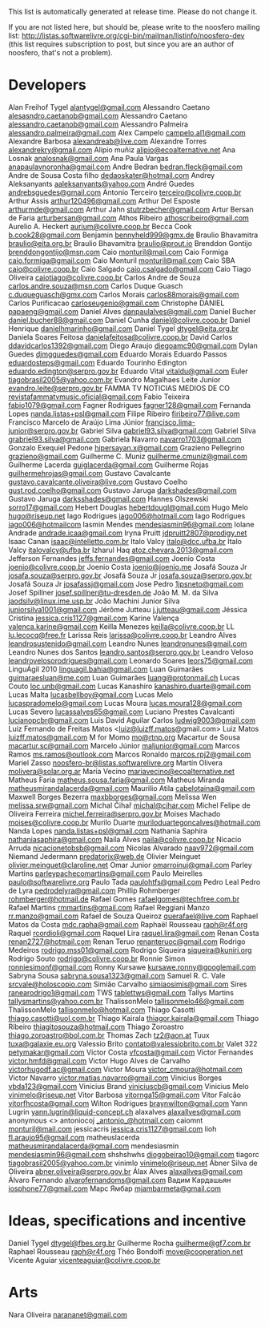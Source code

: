 This list is automatically generated at release time. Please do not change it.

If you are not listed here, but should be, please write to the noosfero mailing
list: http://listas.softwarelivre.org/cgi-bin/mailman/listinfo/noosfero-dev
(this list requires subscription to post, but since you are an author of
noosfero, that's not a problem).

Developers
==========

Alan Freihof Tygel <alantygel@gmail.com>
Alessandro Caetano <alesasndro.caetanob@gmail.com>
Alessandro Caetano <alessandro.caetanob@gmail.com>
Alessandro Palmeira <alessandro.palmeira@gmail.com>
Alex Campelo <campelo.al1@gmail.com>
Alexandre Barbosa <alexandreab@live.com>
Alexandre Torres <alexandrekry@gmail.com>
Alipio muñiz <alipio@ecoalternative.net>
Ana Losnak <analosnak@gmail.com>
Ana Paula Vargas <anapaulavnoronha@gmail.com>
Andre Bedran <bedran.fleck@gmail.com>
Andre de Sousa Costa filho <dedaoskater@hotmail.com>
Andrey Aleksanyants <aaleksanyants@yahoo.com>
André Guedes <andrebsguedes@gmail.com>
Antonio Terceiro <terceiro@colivre.coop.br>
Arthur Assis <arthur120496@gmail.com>
Arthur Del Esposte <arthurmde@gmail.com>
Arthur Jahn <stutrzbecher@gmail.com>
Artur Bersan de Faria <arturbersan@gmail.com>
Athos Ribeiro <athoscribeiro@gmail.com>
Aurelio A. Heckert <aurium@colivre.coop.br>
Becca Cook <b.cook28@gmail.com>
Benjamin <bennyheld999@gmx.de>
Braulio Bhavamitra <braulio@eita.org.br>
Braulio Bhavamitra <braulio@prout.io>
Brenddon Gontijo <brenddongontijo@msn.com>
Caio <monturil@mail.com>
Caio Formiga <caio.formiga@gmail.com>
Caio Monturil <monturil@mail.com>
Caio SBA <caio@colivre.coop.br>
Caio Salgado <caio.csalgado@gmail.com>
Caio Tiago Oliveira <caiotiago@colivre.coop.br>
Carlos Andre de Souza <carlos.andre.souza@msn.com>
Carlos Duque Guasch <c.duqueguasch@gmx.com>
Carlos Morais <carlos88morais@gmail.com>
Carlos Purificacao <carloseugenio@gmail.com>
Christophe DANIEL <papaeng@gmail.com>
Daniel Alves <danpaulalves@gmail.com>
Daniel Bucher <daniel.bucher88@gmail.com>
Daniel Cunha <daniel@colivre.coop.br>
Daniel Henrique <danielhmarinho@gmail.com>
Daniel Tygel <dtygel@eita.org.br>
Daniela Soares Feitosa <danielafeitosa@colivre.coop.br>
David Carlos <ddavidcarlos1392@gmail.com>
Diego Araujo <diegoamc90@gmail.com>
Dylan Guedes <djmgguedes@gmail.com>
Eduardo Morais
Eduardo Passos <eduardosteps@gmail.com>
Eduardo Tourinho Edington <eduardo.edington@serpro.gov.br>
Eduardo Vital <vitaldu@gmail.com>
Euler <tiagobrasil2005@yahoo.com.br>
Evandro Magalhaes Leite Junior <evandro.leite@serpro.gov.br>
FAMMA TV NOTICIAS MEDIOS DE CO <revistafammatvmusic.oficial@gmail.com>
Fabio Teixeira <fabio1079@gmail.com>
Fagner Rodrigues <fagner128@gmail.com>
Fernanda Lopes <nanda.listas+psl@gmail.com>
Filipe Ribeiro <firibeiro77@live.com>
Francisco Marcelo de Araújo Lima Júnior <francisco.lima-junior@serpro.gov.br>
Gabriel Silva <gabriel93.silva@gmail.com>
Gabriel Silva <grabriel93.silva@gmail.com>
Gabriela Navarro <navarro1703@gmail.com>
Gonzalo Exequiel Pedone <hipersayan.x@gmail.com>
Grazieno Pellegrino <grazieno@gmail.com>
Guilherme C. Muniz <guilherme.cmuniz@gmail.com>
Guilherme Lacerda <guiglacerda@gmail.com>
Guilherme Rojas <guilhermehrojas@gmail.com>
Gustavo Cavalcante <gustavo.cavalcante.oliveira@live.com>
Gustavo Coelho <gust.rod.coelho@gmail.com>
Gustavo Jaruga <darkshades@gmail.com>
Gustavo Jaruga <darksshades@gmail.com>
Hannes Olszewski <sorro17@gmail.com>
Hebert Douglas <hebertdougl@gmail.com>
Hugo Melo <hugo@riseup.net>
Iago Rodrigues <iago006@hotmail.com>
Iago Rodrigues <iago006@hotmailcom>
Iasmin Mendes <mendesiasmin96@gmail.com>
Iolane Andrade <andrade.icaa@gmail.com>
Iryna Pruitt <jdpruitt2807@prodigy.net>
Isaac Canan <isaac@intelletto.com.br>
Italo Valcy <italo@dcc.ufba.br>
Italo Valcy <italovalcy@ufba.br>
Izharul Haq <atoz.chevara.2013@gmail.com>
Jefferson Fernandes <jeffs.fernandes@gmail.com>
Joenio Costa <joenio@colivre.coop.br>
Joenio Costa <joenio@joenio.me>
Josafá Souza Jr <josafa.souza@serpro.gov.br>
Josafá Souza Jr <josafa.souza@serpro.gov.br>
Josafá Souza Jr <josafassj@gmail.com>
Jose Pedro <1jpsneto@gmail.com>
Josef Spillner <josef.spillner@tu-dresden.de>
João M. M. da Silva <jaodsilv@linux.ime.usp.br>
João Machini
Junior Silva <juniorsilva1001@gmail.com>
Jérôme Jutteau <j.jutteau@gmail.com>
Jéssica Cristina <jessica.cris1127@gmail.com>
Karine Valença <valenca.karine@gmail.com>
Keilla Menezes <keilla@colivre.coop.br>
LL <lu.lecocq@free.fr>
Larissa Reis <larissa@colivre.coop.br>
Leandro Alves <leandrosustenido@gmail.com>
Leandro Nunes <leandronunes@gmail.com>
Leandro Nunes dos Santos <leandro.santos@serpro.gov.br>
Leandro Veloso <leandrovelosorodrigues@gmail.com>
Leonardo Soares <leors75@gmail.com>
LinguÁgil 2010 <linguagil.bahia@gmail.com>
Luan Guimarães <guimaraesluan@me.com>
Luan Guimarães <luang@protonmail.ch>
Lucas Couto <loc.unb@gmail.com>
Lucas Kanashiro <kanashiro.duarte@gmail.com>
Lucas Malta <lucasbellboy@gmail.com>
Lucas Melo <lucaspradomelo@gmail.com>
Lucas Moura <lucas.moura128@gmail.com>
Lucas Severo <lucassalves65@gmail.com>
Luciano Prestes Cavalcanti <lucianopcbr@gmail.com>
Luis David Aguilar Carlos <ludwig9003@gmail.com>
Luiz Fernando de Freitas Matos <luiz@luizff.matos@gmail.com>
Luiz Matos <luizff.matos@gmail.com>
M for Momo <mo@rtnp.org>
Macartur de Sousa <macartur.sc@gmail.com>
Marcelo Júnior <maljunior@gmail.com>
Marcos Ramos <ms.ramos@outlook.com>
Marcos Ronaldo <marcos.rpj2@gmail.com>
Mariel Zasso <noosfero-br@listas.softwarelivre.org>
Martín Olivera <molivera@solar.org.ar>
María Vecino <mariavecino@ecoalternative.net>
Matheus Faria <matheus.sousa.faria@gmail.com>
Matheus Miranda <matheusmirandalacerda@gmail.com>
Maurilio Atila <cabelotaina@gmail.com>
Maxwell Borges Bezerra <maxbborges@gmail.com>
Melissa Wen <melissa.srw@gmail.com>
Michal Čihař <michal@cihar.com>
Michel Felipe de Oliveira Ferreira <michel.ferreira@serpro.gov.br>
Moises Machado <moises@colivre.coop.br>
Murilo Duarte <muriloduartegoncalves@hotmail.com>
Nanda Lopes <nanda.listas+psl@gmail.com>
Nathania Saphira <nathaniasaphira@gmail.com>
Naíla Alves <naila@colivre.coop.br>
Nicacio Arruda <nicacionetobsb@gmail.com>
Nicolas Alvarado <naav972@gmail.com>
Niemand Jedermann <predatorix@web.de>
Olivier Meinguet <olivier.meinguet@claroline.net>
Omar Junior <omarroinuj@gmail.com>
Parley Martins <parleypachecomartins@gmail.com>
Paulo Meirelles <paulo@softwarelivre.org>
Paulo Tada <paulohtfs@gmail.com>
Pedro Leal
Pedro de Lyra <pedrodelyra@gmail.com>
Phillip Rohmberger <rohmberger@hotmail.de>
Rafael Gomes <rafaelgomes@techfree.com.br>
Rafael Martins <rmmartins@gmail.com>
Rafael Reggiani Manzo <rr.manzo@gmail.com>
Rafael de Souza Queiroz <querafael@live.com>
Raphael Matos da Costa <mdc.rapha@gmail.com>
Raphaël Rousseau <raph@r4f.org>
Raquel <rcordioli@gmail.com>
Raquel Lira <raquel.lira@gmail.com>
Renan Costa <renan2727@hotmail.com>
Renan Teruo <renanteruoc@gmail.com>
Rodrigo Medeiros <rodrigo.mss01@gmail.com>
Rodrigo Siqueira <siqueira@kuniri.org>
Rodrigo Souto <rodrigo@colivre.coop.br>
Ronnie Simon <ronniesimonf@gmail.com>
Ronny Kursawe <kursawe.ronny@googlemail.com>
Sabryna Sousa <sabryna.sousa1323@gmail.com>
Samuel R. C. Vale <srcvale@holoscopio.com>
Simião Carvalho <simiaosimis@gmail.com>
Sires <ranearodrigo1@gmail.com>
TWS <tablettws@gmail.com>
Tallys Martins <tallysmartins@yahoo.com.br>
ThalissonMelo <tallisonmelo46@gmail.com>
ThalissonMelo <tallisonmelo@hotmail.com>
Thiago Casotti <thiago.casotti@uol.com.br>
Thiago Kairala <thiagor.kairala@gmail.com>
Thiago Ribeiro <thiagitosouza@hotmail.com>
Thiago Zoroastro <thiago.zoroastro@bol.com.br>
Thomas Zach <tz2@aon.at>
Tuux <tuxa@galaxie.eu.org>
Valessio Brito <contato@valessiobrito.com.br>
Valet 322 <petymakar@gmail.com>
Victor Costa <vfcosta@gmail.com>
Victor Fernandes <victor.hmfd@gmail.com>
Victor Hugo Alves de Carvalho <victorhugodf.ac@gmail.com>
Victor Moura <victor_cmoura@hotmail.com>
Victor Navarro <victor.matias.navarro@gmail.com>
Vinicius Borges <vbda123@gmail.com>
Vinicius Brand <viniciuscb@gmail.com>
Vinicius Melo <vinimelo@riseup.net>
Vitor Barbosa <vitornga15@gmail.com>
Vitor Falcão <vitorfhcosta@gmail.com>
Wilton Rodrigues <braynwilton@gmail.com>
Yann Lugrin <yann.lugrin@liquid-concept.ch>
alaxalves <alaxallves@gmail.com>
anonymous <>
antoniocoj <_antonio_@hotmail.com>
caiomnt <monturil@mail.com>
jessicacris <jessica.cris1127@gmail.com>
lioh <fl.araujo95@gmail.com>
matheuslacerda <matheusmirandalacerda@gmail.com>
mendesiasmin <mendesiasmin96@gmail.com>
shshshwhs <diogobeirao10@gmail.com>
tiagorc <tiagobrasil2005@yahoo.com.br>
vinimlo <vinimelo@riseup.net>
Ábner Silva de Oliveira <abner.oliveira@serpro.gov.br>
Álax Alves <alaxallves@gmail.com>
Álvaro Fernando <alvarofernandoms@gmail.com>
Вадим Кардашьян <iosphone77@gmail.com>
Марс Ямбар <mjambarmeta@gmail.com>

Ideas, specifications and incentive
===================================
Daniel Tygel <dtygel@fbes.org.br>
Guilherme Rocha <guilherme@gf7.com.br>
Raphael Rousseau <raph@r4f.org>
Théo Bondolfi <move@cooperation.net>
Vicente Aguiar <vicenteaguiar@colivre.coop.br>

Arts
===================================
Nara Oliveira <narananet@gmail.com>
